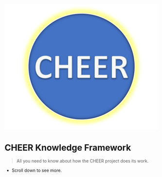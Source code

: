 ![logo](../_media/CHEER_logo.svg)

# CHEER Knowledge Framework

> All you need to know about how the CHEER project does its work.

- Scroll down to see more.


